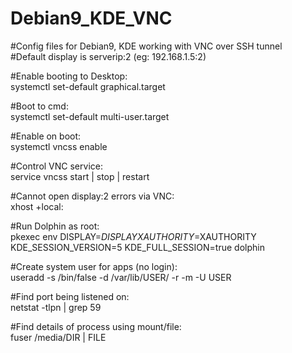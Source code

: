 # Debian9_KDE_VNC
#Config files for Debian9, KDE working with VNC over SSH tunnel\
#Default display is serverip:2 (eg: 192.168.1.5:2)

#Enable booting to Desktop:\
systemctl set-default graphical.target 

#Boot to cmd:\
systemctl set-default multi-user.target 

#Enable on boot:\
systemctl vncss enable 

#Control VNC service:\
service vncss start | stop | restart

#Cannot open display:2 errors via VNC:\
xhost +local:

#Run Dolphin as root:\
pkexec env DISPLAY=$DISPLAY XAUTHORITY=$XAUTHORITY KDE_SESSION_VERSION=5 KDE_FULL_SESSION=true dolphin

#Create system user for apps (no login):\
useradd -s /bin/false -d /var/lib/USER/ -r -m -U USER 
  
#Find port being listened on:\
netstat -tlpn | grep 59

#Find details of process using mount/file:\
fuser /media/DIR | FILE
